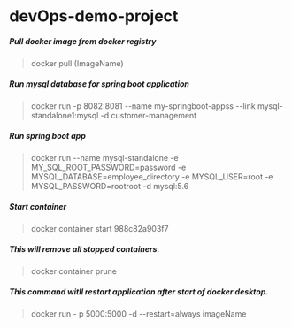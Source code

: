 # devOps-demo-project

##### Pull docker image from docker registry 
> docker pull (ImageName)

##### Run mysql database for spring boot application
> docker run -p 8082:8081 --name my-springboot-appss --link mysql-standalone1:mysql -d customer-management

##### Run spring boot app
> docker run --name mysql-standalone -e MY_SQL_ROOT_PASSWORD=password -e MYSQL_DATABASE=employee_directory -e MYSQL_USER=root -e MYSQL_PASSWORD=rootroot -d mysql:5.6

##### Start container
> docker container start 988c82a903f7

##### This will remove all stopped containers.
> docker container prune

##### This command witll restart application after start of docker desktop. 
> docker run - p 5000:5000 -d --restart=always imageName
